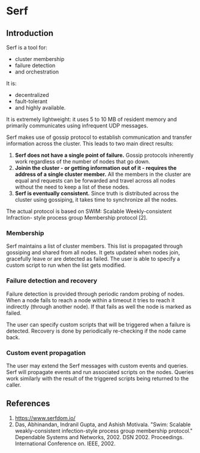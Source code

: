 # Serf

## Introduction

Serf is a tool for:

* cluster membership
* failure detection
* and orchestration

It is:

* decentralized
* fault-tolerant
* and highly available.

It is extremely lightweight: it uses 5 to 10 MB of resident memory and
primarily communicates using infrequent UDP messages.

Serf makes use of gossip protocol to establish communication and transfer
information across the cluster. This leads to two main direct results:

1. **Serf does not have a single point of failure.** Gossip protocols
  inherently work regardless of the number of nodes that go down.
2. **Joinin the cluster - or getting information out of it - requires the
  address of a single cluster member.** All the members in the cluster are
  equal and requests can be forwarded and travel across all nodes without the
  need to keep a list of these nodes.
3. **Serf is eventually consistent.** Since truth is distributed across the
  cluster using gossiping, it takes time to synchronize all the nodes.

The actual protocol is based on SWIM: Scalable Weekly-consistent Infraction-
style process group Membership protocol [2].

### Membership

Serf maintains a list of cluster members. This list is propagated through
gossiping and shared from all nodes. It gets updated when nodes join,
gracefully leave or are detected as failed. The user is able to specify a
custom script to run when the list gets modified.

### Failure detection and recovery

Failure detection is provided through periodic random probing of nodes.
When a node fails to reach a node within a timeout it tries to reach it
indirectly (through another node). If that fails as well the node is marked as
failed.

The user can specify custom scripts that will be triggered when a failure is
detected. Recovery is done by periodically re-checking if the node came back.

### Custom event propagation

The user may extend the Serf messages with custom events and queries. Serf
will propagate events and run associated scripts on the nodes. Queries work
similarly with the result of the triggered scripts being returned to the
caller.

## References

1. https://www.serfdom.io/
2. Das, Abhinandan, Indranil Gupta, and Ashish Motivala. "Swim: Scalable
  weakly-consistent infection-style process group membership protocol."
  Dependable Systems and Networks, 2002. DSN 2002. Proceedings. International
  Conference on. IEEE, 2002.

